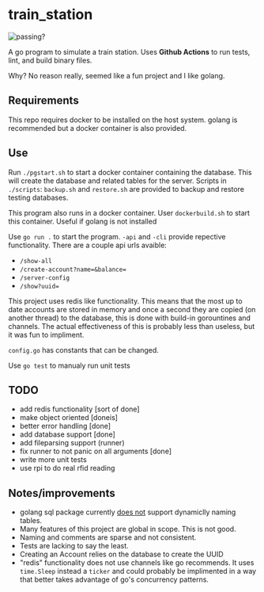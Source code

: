 # train_station

![passing?](https://github.com/baileywickham/train_station/workflows/Go/badge.svg)

A go program to simulate a train station. Uses **Github Actions** to run tests, lint, and build binary files.

Why? No reason really, seemed like a fun project and I like golang. 

## Requirements
This repo requires docker to be installed on the host system. golang is recommended but a docker container is also provided.

## Use
Run `./pgstart.sh` to start a docker container containing the database. This will create the database and related tables for the server. Scripts in `./scripts`: `backup.sh` and `restore.sh` are provided to backup and restore testing databases.

This program also runs in a docker container. User `dockerbuild.sh` to start this container. Useful if golang is not installed

Use `go run .` to start the program. `-api` and `-cli` provide repective functionality. There are a couple api urls avaible:
- `/show-all`
- `/create-account?name=&balance=`
- `/server-config`
- `/show?uuid=`

This project uses redis like functionality. This means that the most up to date accounts are stored in memory and once a second they are copied (on another thread) to the database, this is done with build-in gorountines and channels. The actual effectiveness of this is probably less than useless, but it was fun to impliment. 


`config.go` has constants that can be changed.

Use `go test` to manualy run unit tests

## TODO
- add redis functionality [sort of done]
- make object oriented [doneis]
- better error handling [done]
- add database support [done]
- add fileparsing support (runner)
- fix runner to not panic on all arguments [done]
- write more unit tests
- use rpi to do real rfid reading

## Notes/improvements
- golang sql package currently [does not](https://github.com/golang/go/issues/18478) support dynamiclly naming tables.
- Many features of this project are global in scope. This is not good.
- Naming and comments are sparse and not consistent.
- Tests are lacking to say the least.
- Creating an Account relies on the database to create the UUID
- "redis" functionality does not use channels like go recommends. It uses `time.Sleep` instead a `ticker` and could probably be implimented in a way that better takes advantage of go's concurrency patterns. 
